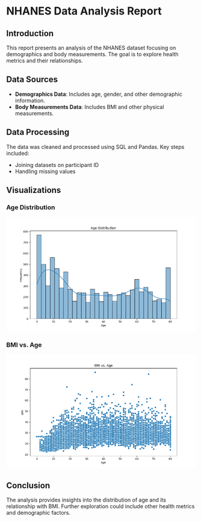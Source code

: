 # NHANES Data Analysis Report

## Introduction

This report presents an analysis of the NHANES dataset focusing on demographics and body measurements. The goal is to explore health metrics and their relationships.

## Data Sources

- **Demographics Data**: Includes age, gender, and other demographic information.
- **Body Measurements Data**: Includes BMI and other physical measurements.

## Data Processing

The data was cleaned and processed using SQL and Pandas. Key steps included:
- Joining datasets on participant ID
- Handling missing values

## Visualizations

### Age Distribution

![Age Distribution](visualizations/age_distribution.png)

### BMI vs. Age

![BMI vs. Age](visualizations/bmi_vs_age.png)

## Conclusion

The analysis provides insights into the distribution of age and its relationship with BMI. Further exploration could include other health metrics and demographic factors.
